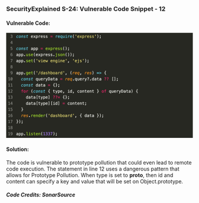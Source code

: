 ### SecurityExplained S-24: Vulnerable Code Snippet - 12

#### Vulnerable Code: 

![Vulnerable Code](../media/code-12.jpg)


#### Solution: 

The code is vulnerable to prototype pollution that could even lead to remote code execution. The statement in line 12 uses a dangerous pattern that allows for Prototype Pollution. When type is set to __proto__, then id and content can specify a key and value that will be set on Object.prototype.

##### Code Credits: SonarSource